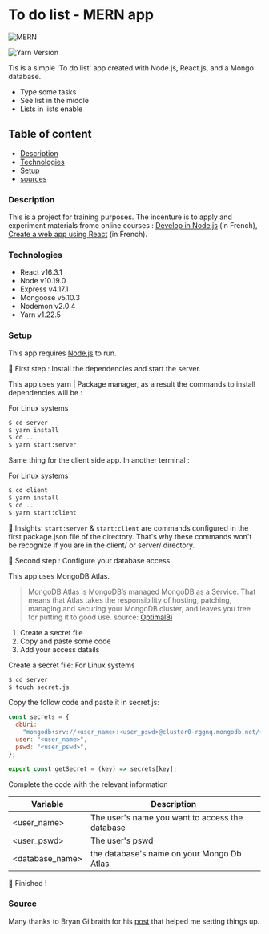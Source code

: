 # To do list - MERN app

![MERN](https://github.com/karanilow/ToDoInReact/img/MERN.png)

![Yarn Version](https://badgen.net/npm/v/yarn)

Tis is a simple 'To do list' app created with Node.js, React.js, and a Mongo database.

- Type some tasks
- See list in the middle
- Lists in lists enable

## Table of content

- [Description](#Description)
- [Technologies](#Technologies)
- [Setup](#Setup)
- [sources](#Source)

### Description

This is a project for training purposes. The incenture is to apply and experiment materials frome online courses : [Develop in Node.js](https://openclassrooms.com/fr/courses/1056721-des-applications-ultra-rapides-avec-node-js) (in French), [Create a web app using React](https://openclassrooms.com/fr/courses/4664381-realisez-une-application-web-avec-react-js) (in French).

### Technologies

- React v16.3.1
- Node v10.19.0
- Express v4.17.1
- Mongoose v5.10.3
- Nodemon v2.0.4
- Yarn v1.22.5

### Setup

This app requires [Node.js](https://nodejs.org/) to run.

🦶 First step :
Install the dependencies and start the server.

This app uses yarn | Package manager, as a result the commands to install dependencies will be :

For Linux systems

```sh
$ cd server
$ yarn install
$ cd ..
$ yarn start:server
```

Same thing for the client side app.
In another terminal :

For Linux systems

```sh
$ cd client
$ yarn install
$ cd ..
$ yarn start:client
```

🤿 Insights: `start:server` & `start:client` are commands configured in the first package.json file of the directory. That's why these commands won't be recognize if you are in the client/ or server/ directory.

🦶 Second step :
Configure your database access.

This app uses MongoDB Atlas.

> MongoDB Atlas is MongoDB’s managed MongoDB as a Service. That means that Atlas takes the responsibility of hosting, patching, managing and securing your MongoDB cluster, and leaves you free for putting it to good use.
> source: [OptimalBi](https://optimalbi.com/mongodb-atlas-what-why/)

1. Create a secret file
2. Copy and paste some code
3. Add your access datails

Create a secret file:
For Linux systems

```sh
$ cd server
$ touch secret.js
```

Copy the follow code and paste it in secret.js:

```js
const secrets = {
  dbUri:
    "mongodb+srv://<user_name>:<user_pswd>@cluster0-rggnq.mongodb.net/<database_name>?retryWrites=true&w=majority",
  user: "<user_name>",
  pswd: "<user_pswd>",
};

export const getSecret = (key) => secrets[key];
```

Complete the code with the relevant information

| Variable        | Description                                     |
| --------------- | ----------------------------------------------- |
| <user_name>     | The user's name you want to access the database |
| <user_pswd>     | The user's pswd                                 |
| <database_name> | the database's name on your Mongo Db Atlas      |

🥳 Finished !

### Source

Many thanks to Bryan Gilbraith for his [post](https://medium.com/@bryantheastronaut/ok-here-we-go-b9f683c5a00c) that helped me setting things up.
